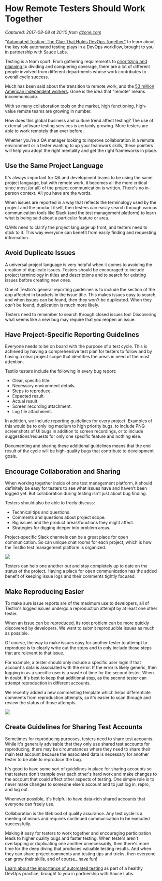 # How Remote Testers Should Work Together

_Captured: 2017-08-08 at 20:10 from [dzone.com](https://dzone.com/articles/how-remote-testers-should-work-together?edition=310396&utm_source=Daily%20Digest&utm_medium=email&utm_campaign=dd%202017-07-24)_

"[Automated Testing: The Glue That Holds DevOps Together"](https://dzone.com/go?i=236222&u=http%3A%2F%2Finfo.saucelabs.com%2FAutomated_Testing_Glue_LP-DZone.html%3Futm_medium%3Dpre-roll_textlink%26utm_content%3Darticle) to learn about the key role automated testing plays in a DevOps workflow, brought to you in partnership with Sauce Labs.

Testing is a team sport. From gathering requirements to [prioritizing and planning ](https://testlio.com/blog/7-ways-to-prioritize-more-successfully-during-test-planning/)to dividing and conquering coverage, there are a lot of different people involved from different departments whose work contributes to overall cycle success.

Much has been said about the transition to remote work, and the [53 million American independent workers](https://blog.freelancersunion.org/2014/09/04/53million/). Gone is the idea that "remote" means incommunicado.

With so many collaboration tools on the market, high functioning, high-value remote teams are growing in number.

How does this global business and culture trend affect testing? The use of external software testing services is certainly growing. More testers are able to work remotely than ever before.

Whether you're a QA manager looking to improve collaboration in a remote environment or a tester wanting to up your teamwork skills, these pointers will help you adopt the right mentality and get the right frameworks in place.

## Use the Same Project Language

It's always important for QA and development teams to be using the same project language, but with remote work, it becomes all the more critical since most (or all) of the project communication is written. There's no in-person context. All you have are the words.

When issues are reported in a way that reflects the terminology used by the project and the product itself, then testers can easily search through various communication tools like Slack (and the test management platform) to learn what is being said about a particular feature or area.

QAMs need to clarify the project language up front, and testers need to stick to it. This way everyone can benefit from easily finding and requesting information.

## Avoid Duplicate Issues

A universal project language is very helpful when it comes to avoiding the creation of duplicate issues. Testers should be encouraged to include project terminology in titles and descriptions and to search for existing issues before creating new ones.

One of Testlio's general reporting guidelines is to include the section of the app affected in brackets in the issue title. This makes issues easy to search, and when issues can be found, then they won't be duplicated. When they _can't_ be found, duplication is much more likely.

Testers need to remember to search through closed issues too! Discovering what seems like a new bug may require that you reopen an issue.

## Have Project-Specific Reporting Guidelines

Everyone needs to be on board with the purpose of a test cycle. This is achieved by having a comprehensive test plan for testers to follow and by having a clear project scope that identifies the areas in need of the most attention.

Testlio testers include the following in every bug report:

  * Clear, specific title.
  * Necessary environment details.
  * Steps to reproduce.
  * Expected result.
  * Actual result.
  * Screen recording attachment.
  * Log file attachment.

In addition, we include reporting guidelines for every project. Examples of this would be to only log medium to high priority bugs, to include PNG screenshots of UI bugs in addition to screen recordings, or to include suggestions/requests for only one specific feature and nothing else.

Documenting and sharing these additional guidelines means that the end result of the cycle will be high-quality bugs that contribute to development goals.

## Encourage Collaboration and Sharing

When working together inside of one test management platform, it should definitely be easy for testers to see what issues have and haven't been logged yet. But collaboration during testing isn't just about bug finding.

Testers should also be able to freely discuss:

  * Technical tips and questions.
  * Comments and questions about project scope.
  * Big issues and the product areas/functions they might affect.
  * Strategies for digging deeper into problem areas.

Project-specific Slack channels can be a great place for open communication. So can unique chat rooms for each project, which is how the Testlio test management platform is organized.

![](https://testlio.com/wp-content/uploads/2017/07/project-chat.png)

Testers can help one another out and stay completely up to date on the status of the project. Having a place for open communication has the added benefit of keeping issue logs and their comments tightly focused.

## Make Reproducing Easier

To make sure issue reports are of the maximum use to developers, all of Testlio's logged issues undergo a reproduction attempt by at least one other tester.

When an issue can be reproduced, its root problem can be more quickly discovered by developers. We want to submit reproducible issues as much as possible.

Of course, the way to make issues easy for another tester to attempt to reproduce is to clearly write out the steps and to only include those steps that are relevant to that issue.

For example, a tester should only include a specific user login if that account's data is associated with the error. If the error is likely generic, then logging in as a specific user is a waste of time for the second tester. When in doubt, it's best to keep that additional step, as the second tester can attempt reproduction in different accounts.

We recently added a new commenting template which helps differentiate comments from reproduction attempts, so it's easier to scan through and review the status of those attempts.

![](https://testlio.com/wp-content/uploads/2017/07/issue-is-reproducible-1200x469.png)

## Create Guidelines for Sharing Test Accounts

Sometimes for reproducing purposes, testers need to share test accounts. While it's generally advisable that they only use shared test accounts for reproducing, there may be circumstances where they need to share their main test account because the associated data is necessary for another tester to be able to reproduce the bug.

It's good to have some sort of guidelines in place for sharing accounts so that testers don't trample over each other's hard work and make changes to the account that could affect other aspects of testing. One simple rule is to never make changes to someone else's account and to just log in, repro, and log out.

Whenever possible, it's helpful to have data-rich shared accounts that everyone can freely use.

Collaboration is the lifeblood of quality assurance. Any test cycle is a meeting of minds and requires continued communication to be executed successfully.

Making it easy for testers to work together and encouraging participation leads to higher quality bugs and faster testing. When testers aren't overlapping or duplicating one another unnecessarily, then there's more time for the deep diving that produces valuable testing results. And when they can share project comments and testing tips and tricks, then everyone can grow their skills, and of course…have fun!

[Learn about the importance of automated testing](https://dzone.com/go?i=236223&u=http%3A%2F%2Finfo.saucelabs.com%2FAutomated_Testing_Glue_LP-DZone.html%3Futm_medium%3Dpost-roll_textlink%26utm_content%3Darticle) as part of a healthy DevOps practice, brought to you in partnership with Sauce Labs.
